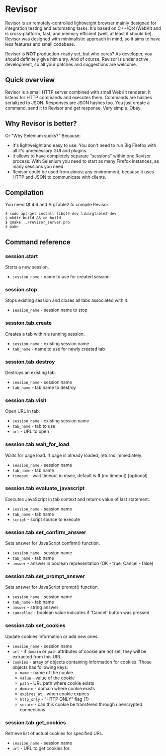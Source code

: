 Revisor
===================

Revisor is an remotely-controlled lightweight browser mainly designed
for integration testing and automating tasks. It's based on
C++/Qt4/WebKit and is cross-platform, fast, and memory efficient
(well, at least it should be). Revisor was designed with minimalistic
approach in mind, so it aims to have less features and small codebase.

Revisor is **NOT** production-ready yet, but who cares? As developer,
you should definitely give him a try. And of course, Revisor is under
active development, so all your patches and suggestions are welcome.

Quick overview
----------

Revisor is a small HTTP server combined with small WebKit renderer. It
listens for HTTP commands and executes them. Commands are hashes
serialized to JSON. Responses are JSON hashes too. You just create a
command, send it to Revisor and get response. Very simple. Obey.

Why Revisor is better?
----------

Or "Why Selenium sucks?" Because:

* It's lightweight and easy to use. You don't need to run Big Firefox
  with all it's unnecessary GUI and plugins.
* It allows to have completely separate "sessions" within one Revisor
  process. With Selenium you need to start as many Firefox instances,
  as many sessions you need.
* Revisor could be used from almost any environment, because it uses
  HTTP and JSON to communicate with clients.

Compilation
----------

You need Qt 4.6 and ArgTable2 to compile Revisor.

    $ sudo apt-get install libqt4-dev libargtable2-dev
    $ mkdir build && cd build
    $ qmake ../revisor_server.pro
    $ make

Command reference
----------

### session.start ###
Starts a new session.

* `session_name` - name to use for created session

### session.stop ###
Stops existing session and closes all tabs associated with it.

* `session_name` - session name to stop

### session.tab.create ###
Creates a tab within a running session.

* `session_name` - existing session name
* `tab_name` - name to use for newly created tab

### session.tab.destroy ###
Destroys an existing tab.

* `session_name` - session name
* `tab_name` - tab name to destroy

### session.tab.visit ###
Open URL in tab.

* `session_name` - existing session name
* `tab_name` - tab to use
* `url` - URL to open

### session.tab.wait\_for\_load ###
Waits for page load. If page is already loaded, returns immediately.

* `session_name` - session name
* `tab_name` - tab name
* `timeout` - wait timeout in msec, default is **0** (no timeout) [optional]

### session.tab.evaluate\_javascript ###
Executes JavaScript in tab context and returns value of last statement.

* `session_name` - session name
* `tab_name` - tab name
* `script` - script source to execute

### session.tab.set\_confirm\_answer ###
Sets answer for JavaScript confirm() function.

* `session_name` - session name
* `tab_name` - tab name
* `answer` - answer in boolean representation (OK - true, Cancel - false)

### session.tab.set\_prompt\_answer ###
Sets answer for JavaScript prompt() function.

* `session_name` - session name
* `tab_name` - tab name
* `answer` - string answer
* `cancelled` - boolean value indicates if 'Cancel' button was pressed

### session.tab.set\_cookies ###
Update cookies information or add new ones.

* `session_name` - session name
* `url` - if `domain` or `path` attributes of cookie are not set, they will be extracted from this URL
* `cookies` - array of objects containing information for cookies. Those objects has following keys:
  * `name` - name of the cookie
  * `value` - value of the cookie
  * `path` - URL path where cookie exists
  * `domain` - domain where cookie exists
  * `expires_at` - when cookie expires
  * `http_only` - "HTTP ONLY" flag (?)
  * `secure` - can this cookie be transfered through unencrypted connections

### session.tab.get\_cookies ###
Retrieve list of actual cookies for specified URL.

* `session_name` - session name
* `url` - URL to get cookies for.
